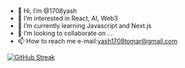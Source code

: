 - 👋 Hi, I’m @1708yash
- 👀 I’m interested in React, AI, Web3
- 🌱 I’m currently learning Javascript and Next.js
- 💞️ I’m looking to collaborate on ...
- 📫 How to reach me e-mail:yash1708tomar@gmail.com

<!---
1708yash/1708yash is a ✨ special ✨ repository because its `README.md` (this file) appears on your GitHub profile.
You can click the Preview link to take a look at your changes.
--->
[![GitHub Streak](https://streak-stats.demolab.com/?user=1708yash)](https://git.io/streak-stats)
